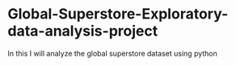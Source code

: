 # Global-Superstore-Exploratory-data-analysis-project
In this I will analyze the global superstore dataset using python 
